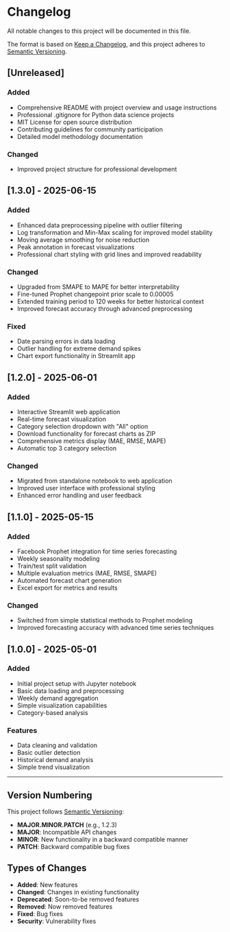 # Changelog

All notable changes to this project will be documented in this file.

The format is based on [Keep a Changelog](https://keepachangelog.com/en/1.0.0/),
and this project adheres to [Semantic Versioning](https://semver.org/spec/v2.0.0.html).

## [Unreleased]

### Added
- Comprehensive README with project overview and usage instructions
- Professional .gitignore for Python data science projects
- MIT License for open source distribution
- Contributing guidelines for community participation
- Detailed model methodology documentation

### Changed
- Improved project structure for professional development

## [1.3.0] - 2025-06-15

### Added
- Enhanced data preprocessing pipeline with outlier filtering
- Log transformation and Min-Max scaling for improved model stability
- Moving average smoothing for noise reduction
- Peak annotation in forecast visualizations
- Professional chart styling with grid lines and improved readability

### Changed
- Upgraded from SMAPE to MAPE for better interpretability
- Fine-tuned Prophet changepoint prior scale to 0.00005
- Extended training period to 120 weeks for better historical context
- Improved forecast accuracy through advanced preprocessing

### Fixed
- Date parsing errors in data loading
- Outlier handling for extreme demand spikes
- Chart export functionality in Streamlit app

## [1.2.0] - 2025-06-01

### Added
- Interactive Streamlit web application
- Real-time forecast visualization
- Category selection dropdown with "All" option
- Download functionality for forecast charts as ZIP
- Comprehensive metrics display (MAE, RMSE, MAPE)
- Automatic top 3 category selection

### Changed
- Migrated from standalone notebook to web application
- Improved user interface with professional styling
- Enhanced error handling and user feedback

## [1.1.0] - 2025-05-15

### Added
- Facebook Prophet integration for time series forecasting
- Weekly seasonality modeling
- Train/test split validation
- Multiple evaluation metrics (MAE, RMSE, SMAPE)
- Automated forecast chart generation
- Excel export for metrics and results

### Changed
- Switched from simple statistical methods to Prophet modeling
- Improved forecasting accuracy with advanced time series techniques

## [1.0.0] - 2025-05-01

### Added
- Initial project setup with Jupyter notebook
- Basic data loading and preprocessing
- Weekly demand aggregation
- Simple visualization capabilities
- Category-based analysis

### Features
- Data cleaning and validation
- Basic outlier detection
- Historical demand analysis
- Simple trend visualization

---

## Version Numbering

This project follows [Semantic Versioning](https://semver.org/):

- **MAJOR.MINOR.PATCH** (e.g., 1.2.3)
- **MAJOR**: Incompatible API changes
- **MINOR**: New functionality in a backward compatible manner
- **PATCH**: Backward compatible bug fixes

## Types of Changes

- **Added**: New features
- **Changed**: Changes in existing functionality
- **Deprecated**: Soon-to-be removed features
- **Removed**: Now removed features
- **Fixed**: Bug fixes
- **Security**: Vulnerability fixes
